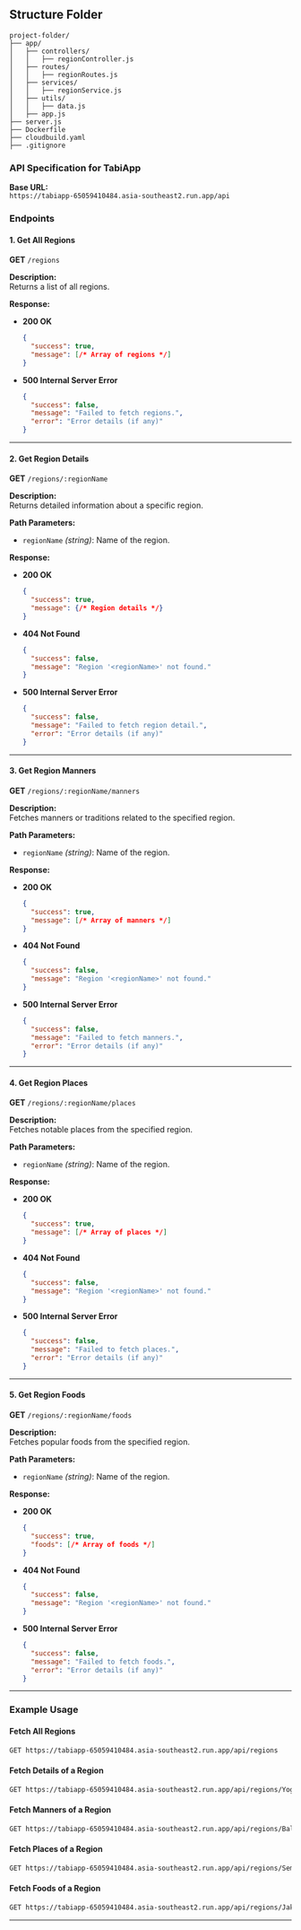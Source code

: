 ## Structure Folder
```
project-folder/
├── app/
│   ├── controllers/
│   │   ├── regionController.js
│   ├── routes/
│   │   ├── regionRoutes.js
│   ├── services/
│   │   ├── regionService.js
│   ├── utils/
│   │   ├── data.js
│   ├── app.js
├── server.js
├── Dockerfile
├── cloudbuild.yaml
├── .gitignore
```


### API Specification for TabiApp

**Base URL:**  
`https://tabiapp-65059410484.asia-southeast2.run.app/api`


### Endpoints

#### 1. **Get All Regions**  
**GET** `/regions`  

**Description:**  
Returns a list of all regions.

**Response:**
- **200 OK**  
  ```json
  {
    "success": true,
    "message": [/* Array of regions */]
  }
  ```
- **500 Internal Server Error**  
  ```json
  {
    "success": false,
    "message": "Failed to fetch regions.",
    "error": "Error details (if any)"
  }
  ```

---

#### 2. **Get Region Details**  
**GET** `/regions/:regionName`  

**Description:**  
Returns detailed information about a specific region.

**Path Parameters:**
- `regionName` *(string)*: Name of the region.

**Response:**
- **200 OK**  
  ```json
  {
    "success": true,
    "message": {/* Region details */}
  }
  ```
- **404 Not Found**  
  ```json
  {
    "success": false,
    "message": "Region '<regionName>' not found."
  }
  ```
- **500 Internal Server Error**  
  ```json
  {
    "success": false,
    "message": "Failed to fetch region detail.",
    "error": "Error details (if any)"
  }
  ```

---

#### 3. **Get Region Manners**  
**GET** `/regions/:regionName/manners`  

**Description:**  
Fetches manners or traditions related to the specified region.

**Path Parameters:**
- `regionName` *(string)*: Name of the region.

**Response:**
- **200 OK**  
  ```json
  {
    "success": true,
    "message": [/* Array of manners */]
  }
  ```
- **404 Not Found**  
  ```json
  {
    "success": false,
    "message": "Region '<regionName>' not found."
  }
  ```
- **500 Internal Server Error**  
  ```json
  {
    "success": false,
    "message": "Failed to fetch manners.",
    "error": "Error details (if any)"
  }
  ```

---

#### 4. **Get Region Places**  
**GET** `/regions/:regionName/places`  

**Description:**  
Fetches notable places from the specified region.

**Path Parameters:**
- `regionName` *(string)*: Name of the region.

**Response:**
- **200 OK**  
  ```json
  {
    "success": true,
    "message": [/* Array of places */]
  }
  ```
- **404 Not Found**  
  ```json
  {
    "success": false,
    "message": "Region '<regionName>' not found."
  }
  ```
- **500 Internal Server Error**  
  ```json
  {
    "success": false,
    "message": "Failed to fetch places.",
    "error": "Error details (if any)"
  }
  ```

---

#### 5. **Get Region Foods**  
**GET** `/regions/:regionName/foods`  

**Description:**  
Fetches popular foods from the specified region.

**Path Parameters:**
- `regionName` *(string)*: Name of the region.

**Response:**
- **200 OK**  
  ```json
  {
    "success": true,
    "foods": [/* Array of foods */]
  }
  ```
- **404 Not Found**  
  ```json
  {
    "success": false,
    "message": "Region '<regionName>' not found."
  }
  ```
- **500 Internal Server Error**  
  ```json
  {
    "success": false,
    "message": "Failed to fetch foods.",
    "error": "Error details (if any)"
  }
  ```

---

### Example Usage

#### Fetch All Regions
```bash
GET https://tabiapp-65059410484.asia-southeast2.run.app/api/regions
```

#### Fetch Details of a Region
```bash
GET https://tabiapp-65059410484.asia-southeast2.run.app/api/regions/Yogyakarta
```

#### Fetch Manners of a Region
```bash
GET https://tabiapp-65059410484.asia-southeast2.run.app/api/regions/Bali/manners
```

#### Fetch Places of a Region
```bash
GET https://tabiapp-65059410484.asia-southeast2.run.app/api/regions/Semarang/places
```

#### Fetch Foods of a Region
```bash
GET https://tabiapp-65059410484.asia-southeast2.run.app/api/regions/Jakarta/foods
```

---